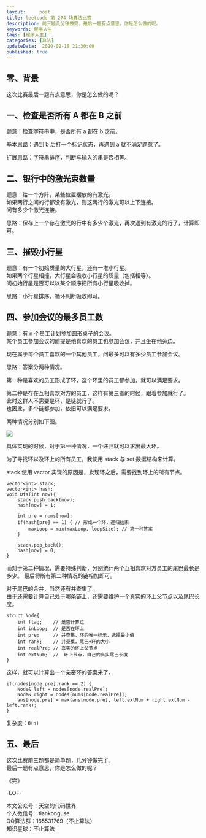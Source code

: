 ```yaml
---   
layout:     post  
title: leetcode 第 274 场算法比赛  
description: 前三题几分钟做完，最后一题有点意思，你是怎么做的呢。       
keywords: 程序人生  
tags: [程序人生]    
categories: [算法]  
updateData:  2020-02-18 21:30:00  
published: true  
---  
```



## 零、背景  


这次比赛最后一题有点意思，你是怎么做的呢？  


## 一、检查是否所有 A 都在 B 之前  

题意：检查字符串中，是否所有 a 都在 b 之前。  


基本思路：遇到 b 后打一个标记状态，再遇到 a 就不满足题意了。  


扩展思路：字符串排序，判断与输入的串是否相等。  



## 二、银行中的激光束数量  


题意：给一个方阵，某些位置摆放的有激光。  
如果两行之间的行都没有激光，则这两行的激光可以上下连接。  
问有多少个激光连接。  


思路：保存上一个存在激光的行中有多少个激光，再次遇到有激光的行了，计算即可。  



## 三、摧毁小行星  


题意：有一个初始质量的大行星，还有一堆小行星。  
如果两个行星相撞，大行星会吸收小行星的质量（包括相等）。  
问初始行星是否可以以某个顺序把所有小行星吸收掉。  


思路：小行星排序，循环判断吸收即可。  


## 四、参加会议的最多员工数  


题意：有 n 个员工计划参加圆形桌子的会议。  
某个员工参加会议的前提是他喜欢的员工也参加会议，并且坐在他旁边。  


现在属于每个员工喜欢的一个其他员工，问最多可以有多少员工参加会议。  


思路：答案分两种情况。  


第一种是喜欢的员工形成了环，这个环里的员工都参加，就可以满足要求。  


第二种是存在互相喜欢对方的员工，这样有第三者的时候，跟着参加就行了。  
此时这群人不需要是环，是链就行了。  
也因此，多个链都参加，依旧可以满足要求。  


两种情况分别如下图。  


![](http://resi.tiankonguse.com/images/2022/01/02/001.png)  




具体实现的时候，对于第一种情况，一个递归就可以求出最大环。  


为了寻找环以及环上的所有员工，我使用 stack 与 set 数据结构来计算。  

stack 使用 vector 实现的原因是，发现环之后，需要找到环上的所有节点。  


```
vector<int> stack;
vector<int> hash;
void Dfs(int now){
    stack.push_back(now);
    hash[now] = 1;

    int pre = nums[now];
    if(hash[pre] == 1) { // 形成一个环，递归结束
        maxLoop = max(maxLoop, loopSize); // 第一种答案
    }

    stack.pop_back();
    hash[now] = 0;
}
```



而对于第二种情况，需要特殊判断，分别统计两个互相喜欢对方员工的尾巴最长是多少。
最后将所有第二种情况的链相加即可。  


对于尾巴的合并，当然还有并查集了。  
由于还需要计算自己处于哪条链上，还需要维护一个真实的环上父节点以及尾巴长度。  


```
struct Node{
    int flag;    // 是否计算过
    int inLoop;  // 是否在环上
    int pre;     // 并查集，环的唯一标示，选择最小值
    int rank;    // 并查集，尾巴+环的大小
    int realPre; // 真实的环上父节点
    int extNum;  //  环上节点，自己的真实尾巴长度
}
```


这样，就可以计算出一个亲密环的答案来了。  


```
if(nodes[node.pre].rank == 2) {
    Node& left = nodes[node.realPre];
    Node& right = nodes[nums[node.realPre]];
    ans[node.pre] = max(ans[node.pre], left.extNum + right.extNum - left.rank);
}
```

复杂度：`O(n)`

## 五、最后  


这次比赛前三题都是简单题，几分钟做完了。  
最后一题有点意思，你是怎么做的呢？  





《完》  


-EOF-  



本文公众号：天空的代码世界  
个人微信号：tiankonguse  
QQ算法群：165531769（不止算法）  
知识星球：不止算法  

